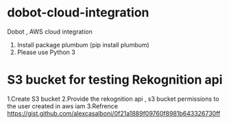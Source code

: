 # dobot-cloud-integration
Dobot , AWS cloud integration

1.  Install package plumbum (pip install plumbum)
2.  Please use Python 3


# S3 bucket for testing Rekognition api

1.Create S3 bucket
2.Provide the rekognition api , s3 bucket permissions to the user created in aws iam 
3.Refrence https://gist.github.com/alexcasalboni/0f21a1889f09760f8981b643326730ff